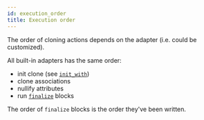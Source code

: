 ```yaml
---
id: execution_order
title: Execution order
---
```


The order of cloning actions depends on the adapter (i.e. could be customized).

All built-in adapters has the same order:
- init clone (see [`init_with`](init_with.md))
- clone associations
- nullify attributes
- run [`finalize`](finalize.md) blocks

The order of `finalize` blocks is the order they've been written.
